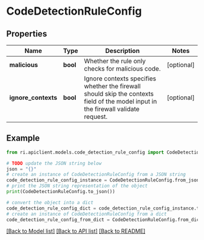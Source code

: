 # CodeDetectionRuleConfig


## Properties

Name | Type | Description | Notes
------------ | ------------- | ------------- | -------------
**malicious** | **bool** | Whether the rule only checks for malicious code. | [optional] 
**ignore_contexts** | **bool** | Ignore contexts specifies whether the firewall should skip the contexts field of the model input in the firewall validate request. | [optional] 

## Example

```python
from ri.apiclient.models.code_detection_rule_config import CodeDetectionRuleConfig

# TODO update the JSON string below
json = "{}"
# create an instance of CodeDetectionRuleConfig from a JSON string
code_detection_rule_config_instance = CodeDetectionRuleConfig.from_json(json)
# print the JSON string representation of the object
print(CodeDetectionRuleConfig.to_json())

# convert the object into a dict
code_detection_rule_config_dict = code_detection_rule_config_instance.to_dict()
# create an instance of CodeDetectionRuleConfig from a dict
code_detection_rule_config_from_dict = CodeDetectionRuleConfig.from_dict(code_detection_rule_config_dict)
```
[[Back to Model list]](../README.md#documentation-for-models) [[Back to API list]](../README.md#documentation-for-api-endpoints) [[Back to README]](../README.md)


